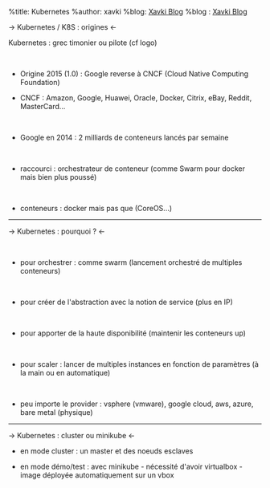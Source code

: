 %title: Kubernetes 
%author: xavki
%blog: [Xavki Blog](https://xavki.blog)
%blog : [Xavki Blog](https://xavki.blog)




-> Kubernetes / K8S : origines <-



Kubernetes : grec timonier ou pilote (cf logo)


<br>


* Origine 2015 (1.0) : Google reverse à CNCF (Cloud Native Computing Foundation)

* CNCF : Amazon, Google, Huawei, Oracle, Docker, Citrix, eBay, Reddit, MasterCard...

<br>


* Google en 2014 : 2 milliards de conteneurs lancés par semaine

<br>


* raccourci : orchestrateur de conteneur (comme Swarm pour docker mais bien plus poussé)

<br>


* conteneurs : docker mais pas que (CoreOS...)

 
-------------------------------------------------------------------------------------------------------


-> Kubernetes : pourquoi ? <-




<br>


* pour orchestrer : comme swarm (lancement orchestré de multiples conteneurs)


<br>


* pour créer de l'abstraction avec la notion de service (plus en IP)


<br>


* pour apporter de la haute disponibilité (maintenir les conteneurs up)


<br>


* pour scaler : lancer de multiples instances en fonction de paramètres (à la main ou en automatique)


<br>


* peu importe le provider : vsphere (vmware), google cloud, aws, azure, bare metal (physique)

------------------------------------------------------------------------------------------------------


-> Kubernetes : cluster ou minikube <-


* en mode cluster : un master et des noeuds esclaves


* en mode démo/test : avec minikube
		- nécessité d'avoir virtualbox
		- image déployée automatiquement sur un vbox




